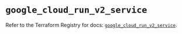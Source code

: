 # `google_cloud_run_v2_service`

Refer to the Terraform Registry for docs: [`google_cloud_run_v2_service`](https://registry.terraform.io/providers/hashicorp/google/6.20.0/docs/resources/cloud_run_v2_service).
